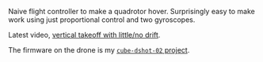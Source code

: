 Naive flight controller to make a quadrotor hover. Surprisingly easy
to make work using just proportional control and two gyroscopes.

Latest video, [vertical takeoff with little/no drift](https://www.repete.io/vids/marvin-straightup.mp4).

The firmware on the drone is my [`cube-dshot-02` project](https://github.com/petertorelli/cube-dshot-02/).

